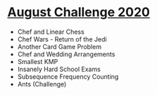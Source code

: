 # [August Challenge 2020](https://www.codechef.com/AUG20)

- Chef and Linear Chess
- Chef Wars - Return of the Jedi
- Another Card Game Problem
- Chef and Wedding Arrangements
- Smallest KMP
- Insanely Hard School Exams 
- Subsequence Frequency Counting
- Ants (Challenge)